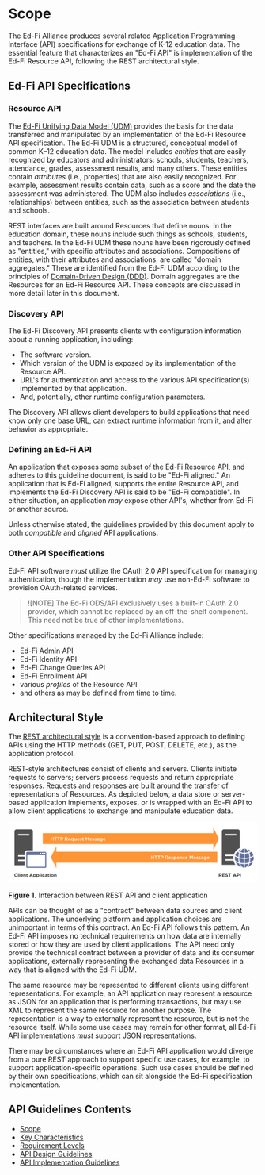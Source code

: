 # Scope

The Ed-Fi Alliance produces several related Application Programming Interface
(API) specifications for exchange of K-12 education data. The essential feature
that characterizes an "Ed-Fi API" is implementation of the Ed-Fi Resource API,
following the REST architectural style.

## Ed-Fi API Specifications

### Resource API

The [Ed-Fi Unifying Data Model
(UDM)](https://techdocs.ed-fi.org/display/ETKB/Ed-Fi+Unifying+Data+Model)
provides the basis for the data transferred and manipulated by an implementation
of the Ed-Fi Resource API specification. The Ed-Fi UDM is a structured,
conceptual model of common K–12 education data. The model includes _entities_
that are easily recognized by educators and administrators: schools, students,
teachers, attendance, grades, assessment results, and many others. These
entities contain _attributes_ (i.e., properties) that are also easily
recognized. For example, assessment results contain data, such as a score and
the date the assessment was administered. The UDM also includes _associations_
(i.e., relationships) between entities, such as the association between students
and schools.

REST interfaces are built around Resources that define nouns. In the education
domain, these nouns include such things as schools, students, and teachers. In
the Ed-Fi UDM these nouns have been rigorously defined as "entities," with
specific attributes and associations. Compositions of entities, with their
attributes and associations, are called "domain aggregates." These are
identified from the Ed-Fi UDM according to the principles of [Domain-Driven
Design
(DDD)](http://www.infoq.com/minibooks/domain-driven-design-quickly). Domain
aggregates are the Resources for an Ed-Fi Resource API. These concepts are
discussed in more detail later in this document.

### Discovery API

The Ed-Fi Discovery API presents clients with configuration information about
a running application, including:

* The software version.
* Which version of the UDM is exposed by its implementation of the Resource API.
* URL's for authentication and access to the various API specification(s)
  implemented by that application.
* And, potentially, other runtime configuration parameters.

The Discovery API allows client developers to build applications that need know
only one base URL, can extract runtime information from it, and alter behavior
as appropriate.

### Defining an Ed-Fi API

An application that exposes some subset of the Ed-Fi Resource API, and adheres
to this guideline document, is said to be "Ed-Fi aligned." An application that
is Ed-Fi aligned, supports the entire Resource API, and implements the Ed-Fi
Discovery API is said to be "Ed-Fi compatible".  In either situation, an
application _may_ expose other API's, whether from Ed-Fi or another source.

Unless otherwise stated, the guidelines provided by this document apply to both
_compatible_ and _aligned_ API applications.

### Other API Specifications

Ed-Fi API software _must_ utilize the OAuth 2.0 API specification for managing
authentication, though the implementation _may_ use non-Ed-Fi software to
provision OAuth-related services.

> ![NOTE]
> The Ed-Fi ODS/API exclusively uses a built-in OAuth 2.0 provider, which cannot
> be replaced by an off-the-shelf component. This need not be true of other
> implementations.

Other specifications managed by the Ed-Fi Alliance include:

* Ed-Fi Admin API
* Ed-Fi Identity API
* Ed-Fi Change Queries API
* Ed-Fi Enrollment API
* various _profiles_ of the Resource API
* and others as may be defined from time to time.

## Architectural Style

The [REST architectural
style](https://www.ics.uci.edu/~fielding/pubs/dissertation/top.htm) is a
convention-based approach to defining APIs using the HTTP methods (GET, PUT,
POST, DELETE, etc.), as the application protocol.

REST-style architectures consist of clients and servers. Clients initiate
requests to servers; servers process requests and return appropriate responses.
Requests and responses are built around the transfer of representations of
Resources. As depicted below, a data store or server-based application
implements, exposes, or is wrapped with an Ed-Fi API to allow client
applications to exchange and manipulate education data.

![Image showing HTTP request and response between client and REST API service](Client-Server-Figure.png)

**Figure 1.** Interaction between REST API and client application

APIs can be thought of as a "contract" between data sources and client
applications. The underlying platform and application choices are unimportant in
terms of this contract. An Ed-Fi API follows this pattern. An Ed-Fi API imposes
no technical requirements on how data are internally stored or how they are used
by client applications. The API need only provide the technical contract between
a provider of data and its consumer applications, externally representing the
exchanged data Resources in a way that is aligned with the Ed-Fi UDM.

The same resource may be represented to different clients using different
representations. For example, an API application may represent a resource as
JSON for an application that is performing transactions, but may use XML to
represent the same resource for another purpose. The representation is a way to
externally represent the resource, but is not the resource itself. While some
use cases may remain for other format, all Ed-Fi API implementations _must_
support JSON representations.

There may be circumstances where an Ed-Fi API application would diverge from a
pure REST approach to support specific use cases, for example, to support
application-specific operations. Such use cases should be defined by their own
specifications, which can sit alongside the Ed-Fi specification implementation.

## API Guidelines Contents

* [Scope](SCOPE.md)
* [Key Characteristics](KEY-CHARACTERISTICS.md)
* [Requirement Levels](REQUIREMENT-LEVELS.md)
* [API Design Guidelines](API-DESIGN-GUIDELINES/README.md)
* [API Implementation Guidelines](API-IMPLEMENTATION-GUIDELINES/README.md)
